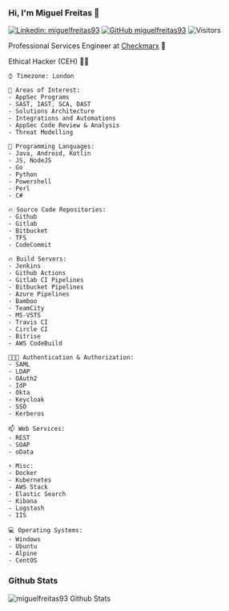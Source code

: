 ### Hi, I'm Miguel Freitas 👋

[![Linkedin: miguelfreitas93](https://img.shields.io/badge/-miguelfreitas93-blue?style=flat-square&logo=Linkedin&logoColor=white&link=https://www.linkedin.com/in/miguelfreitas93/)](https://www.linkedin.com/in/miguelfreitas93/)
[![GitHub miguelfreitas93](https://img.shields.io/github/followers/miguelfreitas93?label=follow&style=social)](https://github.com/miguelfreitas93)
![Visitors](https://visitor-badge.laobi.icu/badge?page_id=miguelfreitas93.miguelfreitas93)
<p>Professional Services Engineer at <a href="https://www.checkmarx.com">Checkmarx</a> 💼</p>
<p>Ethical Hacker (CEH) 👨‍💻</p>

```text
⌚︎ Timezone: London

🌱 Areas of Interest:
- AppSec Programs
- SAST, IAST, SCA, DAST
- Solutions Architecture
- Integrations and Automations
- AppSec Code Review & Analysis
- Threat Modelling

💬 Programming Languages: 
- Java, Android, Kotlin
- JS, NodeJS
- Go   
- Python
- Powershell
- Perl
- C#

🔥 Source Code Repositories:
- Github
- Gitlab
- Bitbucket
- TFS
- CodeCommit

🔥 Build Servers: 
- Jenkins
- Github Actions
- Gitlab CI Pipelines
- Bitbucket Pipelines
- Azure Pipelines
- Bamboo
- TeamCity
- MS-VSTS
- Travis CI
- Circle CI
- Bitrise
- AWS CodeBuild

👨🏽‍💻 Authentication & Authorization:
- SAML
- LDAP
- OAuth2
- IdP
- Okta
- Keycloak
- SSO
- Kerberos

📫 Web Services:
- REST
- SOAP
- oData

⚡ Misc:
- Docker
- Kubernetes
- AWS Stack
- Elastic Search
- Kibana
- Logstash
- IIS

💻 Operating Systems: 
- Windows
- Ubuntu
- Alpine
- CentOS
```

### Github Stats

![miguelfreitas93 Github Stats](https://github-readme-stats.vercel.app/api?username=miguelfreitas93&show_icons=true&title_color=fff&icon_color=79ff97&text_color=9f9f9f&bg_color=151515)

<!--
**miguelfreitas93/miguelfreitas93** is a ✨ _special_ ✨ repository because its `README.md` (this file) appears on your GitHub profile.

Here are some ideas to get you started:

- 🔭 I’m currently working on ...
- 🌱 I’m currently learning ...
- 👯 I’m looking to collaborate on ...
- 🤔 I’m looking for help with ...
- 💬 Ask me about ...
- 📫 How to reach me: ...
- 😄 Pronouns: ...
- ⚡ Fun fact: ...
-->
